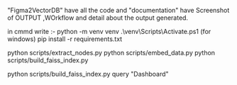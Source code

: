 "Figma2VectorDB" have all the code and "documentation" have Screenshot of OUTPUT ,WOrkflow and detail about the output generated.

in cmmd write :-
python -m venv venv
.\venv\Scripts\Activate.ps1       (for windows)
pip install -r requirements.txt


python scripts/extract_nodes.py
python scripts/embed_data.py
python scripts/build_faiss_index.py

python scripts/build_faiss_index.py query "Dashboard"



